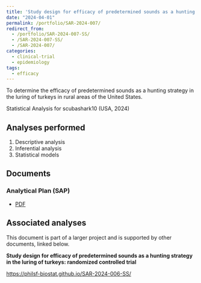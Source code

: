 ```yaml
---
title: 'Study design for efficacy of predetermined sounds as a hunting strategy in the luring of turkeys in various locations: multi-center randomized controlled trial'
date: "2024-04-01"
permalink: /portfolio/SAR-2024-007/
redirect_from:
  - /portfolio/SAR-2024-007-SS/
  - /SAR-2024-007-SS/
  - /SAR-2024-007/
categories:
  - clinical-trial
  - epidemiology
tags:
  - efficacy
---
```


To determine the efficacy of predetermined sounds as a hunting strategy in the luring of turkeys in rural areas of the United States.

Statistical Analysis for scubashark10 (USA, 2024)
<!-- Technical Report for scubashark10 (USA, 2024) -->

## Analyses performed

1. Descriptive analysis
1. Inferential analysis
1. Statistical models

## Documents

<!-- The client has requested that this analysis be kept confidential until a future date, determined by the client. -->
<!-- All documents from this consultation are therefore not published online and only the title and year of the analysis will be included in the consultant's Portfolio. -->
<!-- After the agreed date is reached, the documents will be released. -->

<!-- The client has requested that this analysis be kept confidential. -->
<!-- All documents from this consultation are therefore not published online and only the title and year of the analysis will be included in the consultant's Portfolio. -->

### Analytical Plan (SAP)

- [PDF][sap]

<!-- ### Statistical Analysis Report (SAR) -->

<!-- - [PDF][sar] -->

## Associated analyses

This document is part of a larger project and is supported by other documents, linked below.

**Study design for efficacy of predetermined sounds as a hunting strategy in the luring of turkeys: randomized controlled trial**

<https://philsf-biostat.github.io/SAR-2024-006-SS/>

<!-- --- -->

[sap]: /files/SAP-2024-007-SS-v01.pdf
[sar]: /files/SAR-2024-007-SS-v01.pdf

